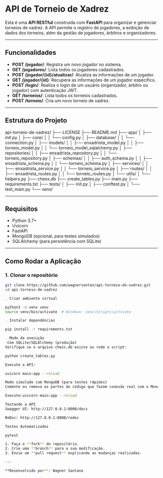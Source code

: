 # API de Torneio de Xadrez

Esta é uma **API RESTful** construída com **FastAPI** para organizar e gerenciar torneios de xadrez. A API permite o registro de jogadores, a exibição de dados dos torneios, além da gestão de jogadores, árbitros e organizadores.


---

## Funcionalidades

- **POST /jogador/**: Registra um novo jogador no sistema.
- **GET /jogadores/**: Lista todos os jogadores cadastrados.
- **POST /jogador/{id}/atualizar/**: Atualiza as informações de um jogador.
- **GET /jogador/{id}**: Recupera as informações de um jogador específico.
- **POST /login/**: Realiza o login de um usuário (organizador, árbitro ou jogador) com autenticação JWT.
- **GET /torneios/**: Lista todos os torneios cadastrados.
- **POST /torneio/**: Cria um novo torneio de xadrez.

---

## Estrutura do Projeto

api-torneio-de-xadrez/
├── LICENSE
├── README.md
├── app/
│ ├── init.py
│ ├── core/
│ │ └── config.py
│ ├── database/
│ │ └── connection.py
│ ├── models/
│ │ ├── enxadrista_model.py
│ │ ├── torneio_model.py
│ │ └── torneio_model_sqlalchemy.py
│ ├── repositories/
│ │ ├── enxadrista_repository.py
│ │ └── torneio_repository.py
│ ├── schemas/
│ │ ├── auth_schema.py
│ │ ├── enxadrista_schema.py
│ │ └── torneio_schema.py
│ ├── services/
│ │ ├── enxadrista_service.py
│ │ └── torneio_service.py
│ ├── routes/
│ │ ├── enxadrista_routes.py
│ │ └── torneio_routes.py
│ └── utils/
│ └── helpers.py
├── chess.db
├── create_tables.py
├── main.py
├── requirements.txt
├── tests/
│ ├── init.py
│ ├── conftest.py
│ └── test_main.py
└── venv/


---

## Requisitos

- Python 3.7+
- Uvicorn
- FastAPI
- MongoDB (opcional, para testes simulados)
- SQLAlchemy (para persistência com SQLite)

---

## Como Rodar a Aplicação

### 1. Clonar o repositório
```bash
git clone https://github.com/wagnersantan/api-torneio-de-xadrez.git
cd api-torneio-de-xadrez

. Criar ambiente virtual

python3 -m venv venv
source venv/bin/activate  # Windows: venv\Scripts\activate

. Instalar dependências

pip install -r requirements.txt

. Modo de execução
 Com SQLite/SQLAlchemy (produção)
Verifique se o arquivo chess.db existe ou rode o script:

python create_tables.py

Execute a API:

uvicorn main:app --reload

Modo simulado com MongoDB (para testes rápidos)
Comente ou remova as partes do código que fazem conexão real com o MongoDB (ex.: no main.py ou funções de teste).

Execute:uvicorn main:app --reload

Testando a API
Swagger UI: http://127.0.0.1:8000/docs

ReDoc: http://127.0.0.1:8000/redoc

Testes Automatizados

pytest

1. Faça o **fork** do repositório.
2. Crie uma **branch** para a sua modificação.
3. Envie um **pull request** explicando as mudanças realizadas.

---

**Desenvolvido por**: Wagner Santana


